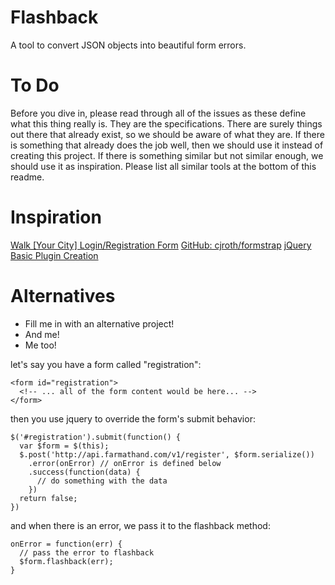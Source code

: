 Flashback
=========
A tool to convert JSON objects into beautiful form errors.

To Do
======
Before you dive in, please read through all of the issues as these define what this thing really is. They are the specifications. There are surely things out there that already exist, so we should be aware of what they are. If there is something that already does the job well, then we should use it instead of creating this project. If there is something similar but not similar enough, we should use it as inspiration. Please list all similar tools at the bottom of this readme.

Inspiration
===========
[Walk [Your City] Login/Registration Form](http://walkyourcity.org/login)
[GitHub: cjroth/formstrap](https://github.com/cjroth/formstrap)
[jQuery Basic Plugin Creation](http://learn.jquery.com/plugins/basic-plugin-creation/)

Alternatives
============
- Fill me in with an alternative project!
- And me!
- Me too!

let's say you have a form called "registration":
```
<form id="registration">
  <!-- ... all of the form content would be here... -->
</form>
```

then you use jquery to override the form's submit behavior:
```
$('#registration').submit(function() {
  var $form = $(this);
  $.post('http://api.farmathand.com/v1/register', $form.serialize())
    .error(onError) // onError is defined below
    .success(function(data) {
      // do something with the data
    })
  return false;
})
```

and when there is an error, we pass it to the flashback method:
```
onError = function(err) {
  // pass the error to flashback
  $form.flashback(err);
}
```
